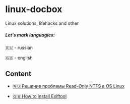 # linux-docbox
Linux solutions, lifehacks and other

##### Let's mark languagies:

:ru: - russian

:uk: - english

## Content

- [:ru: Решение проблемы Read-Only NTFS в OS Linux](./blob/master/docs/ru/2019-12-24-ru-ntfsfix.md)

- [:uk: How to install Exiftool](https://github.com/Vitaly2016A-s/linux-docbox/blob/master/docs/en/2019-12-25-en-exiftool.md)
